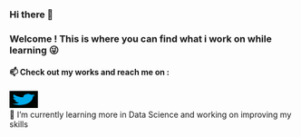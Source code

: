 ### Hi there 👋
### Welcome ! This is where you can find what i work on while learning 😜 
#### 📫 Check out my works and reach me on : 
[<img src = "https://github.com/karthikrayan/karthikrayan/blob/main/images/twticon.jpg" height = "30" width = "50;"/>](https://twitter.com/Karthi_krv)  
🌱 I’m currently learning more in Data Science and working on improving my skills


<!--
**karthikrayan/karthikrayan** is a ✨ _special_ ✨ repository because its `README.md` (this file) appears on your GitHub profile.

Here are some ideas to get you started:

- 🔭 I’m currently working on ...
- 🌱 I’m currently learning ...
- 👯 I’m looking to collaborate on ...
- 🤔 I’m looking for help with ...
- 💬 Ask me about ...
- 📫 How to reach me: ...
- 😄 Pronouns: ...
- ⚡ Fun fact: ...
-->
